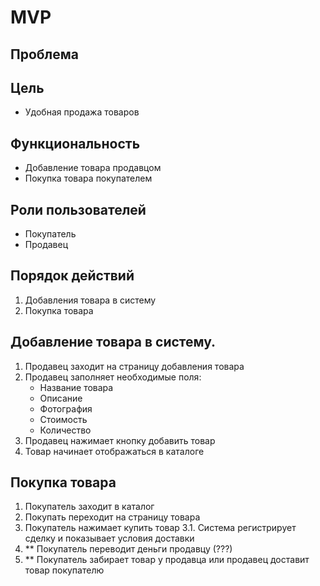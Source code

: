 # MVP

## Проблема



## Цель

- Удобная продажа товаров 

## Функциональность

- Добавление товара продавцом
- Покупка товара покупателем


## Роли пользователей

- Покупатель
- Продавец

## Порядок действий 

1. Добавления товара в систему
2. Покупка товара



## Добавление товара в систему.

1. Продавец заходит на страницу добавления товара
2. Продавец заполняет необходимые поля:
   - Название товара
   - Описание
   - Фотография 
   - Стоимость
   - Количество
3. Продавец нажимает кнопку добавить товар
4. Товар начинает отображаться в каталоге


## Покупка товара 

1. Покупатель заходит в каталог
2. Покупать переходит на страницу товара
3. Покупатель нажимает купить товар
   3.1. Система регистрирует сделку и показывает условия доставки
4. ** Покупатель переводит деньги продавцу (???)
5. ** Покупатель забирает товар у продавца или продавец доставит товар покупателю